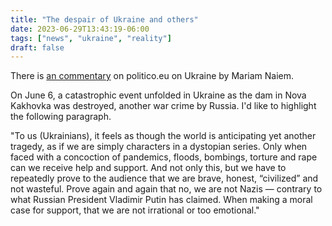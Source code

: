 ```yaml
---
title: "The despair of Ukraine and others"
date: 2023-06-29T13:43:19-06:00
tags: ["news", "ukraine", "reality"]
draft: false
---
```


There is [an commentary](https://www.politico.eu/article/ukraine-drowning-in-despair-nova-kakhovka-dam-destruction-war-russia-united-nations/) on politico.eu on Ukraine by Mariam Naiem.

On June 6, a catastrophic event unfolded in Ukraine as the dam in Nova Kakhovka was destroyed, another war crime by Russia. I'd like to highlight the following paragraph.

"To us (Ukrainians), it feels as though the world is anticipating yet another tragedy, as if we are simply characters in a dystopian series. Only when faced with a concoction of pandemics, floods, bombings, torture and rape can we receive help and support. And not only this, but we have to repeatedly prove to the audience that we are brave, honest, “civilized” and not wasteful. Prove again and again that no, we are not Nazis — contrary to what Russian President Vladimir Putin has claimed. When making a moral case for support, that we are not irrational or too emotional."

